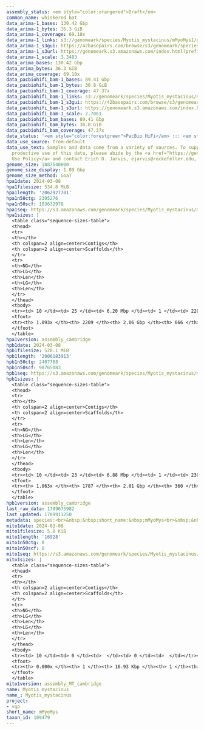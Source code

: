 ```yaml
---
assembly_status: <em style="color:orangered">Draft</em>
common_name: whiskered bat
data_arima-1_bases: 130.42 Gbp
data_arima-1_bytes: 36.3 GiB
data_arima-1_coverage: 69.10x
data_arima-1_links: s3://genomeark/species/Myotis_mystacinus/mMyoMys1/genomic_data/arima/<br>
data_arima-1_s3gui: https://42basepairs.com/browse/s3/genomeark/species/Myotis_mystacinus/mMyoMys1/genomic_data/arima/
data_arima-1_s3url: https://genomeark.s3.amazonaws.com/index.html?prefix=species/Myotis_mystacinus/mMyoMys1/genomic_data/arima/
data_arima-1_scale: 3.3483
data_arima_bases: 130.42 Gbp
data_arima_bytes: 36.3 GiB
data_arima_coverage: 69.10x
data_pacbiohifi_bam-1_bases: 89.41 Gbp
data_pacbiohifi_bam-1_bytes: 30.8 GiB
data_pacbiohifi_bam-1_coverage: 47.37x
data_pacbiohifi_bam-1_links: s3://genomeark/species/Myotis_mystacinus/mMyoMys1/genomic_data/pacbio_hifi/<br>
data_pacbiohifi_bam-1_s3gui: https://42basepairs.com/browse/s3/genomeark/species/Myotis_mystacinus/mMyoMys1/genomic_data/pacbio_hifi/
data_pacbiohifi_bam-1_s3url: https://genomeark.s3.amazonaws.com/index.html?prefix=species/Myotis_mystacinus/mMyoMys1/genomic_data/pacbio_hifi/
data_pacbiohifi_bam-1_scale: 2.7061
data_pacbiohifi_bam_bases: 89.41 Gbp
data_pacbiohifi_bam_bytes: 30.8 GiB
data_pacbiohifi_bam_coverage: 47.37x
data_status: '<em style="color:forestgreen">PacBio HiFi</em> ::: <em style="color:forestgreen">Arima</em>'
data_use_source: from-default
data_use_text: Samples and data come from a variety of sources. To support fair and
  productive use of this data, please abide by the <a href="https://genome10k.soe.ucsc.edu/data-use-policies/">Data
  Use Policy</a> and contact Erich D. Jarvis, ejarvis@rockefeller.edu, with any questions.
genome_size: 1887540000
genome_size_display: 1.89 Gbp
genome_size_method: GoaT
hpa1date: 2024-03-08
hpa1filesize: 534.8 MiB
hpa1length: '2062927701'
hpa1n50ctg: 2395276
hpa1n50scf: 103632978
hpa1seq: https://s3.amazonaws.com/genomeark/species/Myotis_mystacinus/mMyoMys1/assembly_cambridge/mMyoMys1.hap1.asm.20240308.fasta.gz
hpa1sizes: |
  <table class="sequence-sizes-table">
  <thead>
  <tr>
  <th></th>
  <th colspan=2 align=center>Contigs</th>
  <th colspan=2 align=center>Scaffolds</th>
  </tr>
  <tr>
  <th>NG</th>
  <th>LG</th>
  <th>Len</th>
  <th>LG</th>
  <th>Len</th>
  </tr>
  </thead>
  <tbody>
  <tr><td> 10 </td><td> 25 </td><td> 6.20 Mbp </td><td> 1 </td><td> 228.90 Mbp </td></tr><tr><td> 20 </td><td> 61 </td><td> 4.60 Mbp </td><td> 2 </td><td> 217.84 Mbp </td></tr><tr><td> 30 </td><td> 108 </td><td> 3.61 Mbp </td><td> 3 </td><td> 217.54 Mbp </td></tr><tr><td> 40 </td><td> 165 </td><td> 3.03 Mbp </td><td> 4 </td><td> 113.99 Mbp </td></tr><tr style="background-color:#cccccc;"><td> 50 </td><td> 235 </td><td style="background-color:#88ff88;"> 2.40 Mbp </td><td> 6 </td><td style="background-color:#88ff88;"> 103.63 Mbp </td></tr><tr><td> 60 </td><td> 322 </td><td> 1.98 Mbp </td><td> 8 </td><td> 94.93 Mbp </td></tr><tr><td> 70 </td><td> 432 </td><td> 1.52 Mbp </td><td> 10 </td><td> 85.28 Mbp </td></tr><tr><td> 80 </td><td> 572 </td><td> 1.22 Mbp </td><td> 12 </td><td> 79.58 Mbp </td></tr><tr><td> 90 </td><td> 754 </td><td> 0.88 Mbp </td><td> 15 </td><td> 61.64 Mbp </td></tr><tr><td> 100 </td><td> 1024 </td><td> 0.53 Mbp </td><td> 19 </td><td> 44.08 Mbp </td></tr></tbody>
  <tfoot>
  <tr><th> 1.093x </th><th> 2209 </th><th> 2.06 Gbp </th><th> 666 </th><th> 2.06 Gbp </th></tr>
  </tfoot>
  </table>
hpa1version: assembly_cambridge
hpb1date: 2024-03-08
hpb1filesize: 520.1 MiB
hpb1length: '2006183913'
hpb1n50ctg: 2407788
hpb1n50scf: 98765083
hpb1seq: https://s3.amazonaws.com/genomeark/species/Myotis_mystacinus/mMyoMys1/assembly_cambridge/mMyoMys1.hap2.asm.20240308.fasta.gz
hpb1sizes: |
  <table class="sequence-sizes-table">
  <thead>
  <tr>
  <th></th>
  <th colspan=2 align=center>Contigs</th>
  <th colspan=2 align=center>Scaffolds</th>
  </tr>
  <tr>
  <th>NG</th>
  <th>LG</th>
  <th>Len</th>
  <th>LG</th>
  <th>Len</th>
  </tr>
  </thead>
  <tbody>
  <tr><td> 10 </td><td> 23 </td><td> 6.88 Mbp </td><td> 1 </td><td> 230.37 Mbp </td></tr><tr><td> 20 </td><td> 57 </td><td> 4.77 Mbp </td><td> 2 </td><td> 216.61 Mbp </td></tr><tr><td> 30 </td><td> 103 </td><td> 3.64 Mbp </td><td> 3 </td><td> 216.59 Mbp </td></tr><tr><td> 40 </td><td> 161 </td><td> 3.01 Mbp </td><td> 4 </td><td> 113.77 Mbp </td></tr><tr style="background-color:#cccccc;"><td> 50 </td><td> 230 </td><td style="background-color:#88ff88;"> 2.41 Mbp </td><td> 6 </td><td style="background-color:#88ff88;"> 98.77 Mbp </td></tr><tr><td> 60 </td><td> 318 </td><td> 1.94 Mbp </td><td> 8 </td><td> 93.14 Mbp </td></tr><tr><td> 70 </td><td> 428 </td><td> 1.52 Mbp </td><td> 10 </td><td> 83.34 Mbp </td></tr><tr><td> 80 </td><td> 569 </td><td> 1.19 Mbp </td><td> 13 </td><td> 61.71 Mbp </td></tr><tr><td> 90 </td><td> 756 </td><td> 0.85 Mbp </td><td> 16 </td><td> 54.52 Mbp </td></tr><tr><td> 100 </td><td> 1050 </td><td> 449.13 Kbp </td><td> 21 </td><td> 17.68 Mbp </td></tr></tbody>
  <tfoot>
  <tr><th> 1.063x </th><th> 1787 </th><th> 2.01 Gbp </th><th> 360 </th><th> 2.01 Gbp </th></tr>
  </tfoot>
  </table>
hpb1version: assembly_cambridge
last_raw_data: 1709675982
last_updated: 1709911250
metadata: species:<br>&nbsp;&nbsp;short_name:&nbsp;mMyoMys<br>&nbsp;&nbsp;name:&nbsp;Myotis&nbsp;mystacinus<br>&nbsp;&nbsp;taxon_id:&nbsp;109479<br>&nbsp;&nbsp;common_name:&nbsp;whiskered&nbsp;bat<br>&nbsp;&nbsp;order:<br>&nbsp;&nbsp;&nbsp;&nbsp;name:&nbsp;Chiroptera<br>&nbsp;&nbsp;family:<br>&nbsp;&nbsp;&nbsp;&nbsp;name:&nbsp;Vespertilionidae<br>&nbsp;&nbsp;individuals:<br>&nbsp;&nbsp;&nbsp;&nbsp;-&nbsp;short_name:&nbsp;mMyoMys1<br>&nbsp;&nbsp;&nbsp;&nbsp;&nbsp;&nbsp;biosample_id:&nbsp;SAMEA114250307<br>&nbsp;&nbsp;&nbsp;&nbsp;&nbsp;&nbsp;sex:&nbsp;male<br>&nbsp;&nbsp;genome_size:&nbsp;1887540000<br>&nbsp;&nbsp;genome_size_method:&nbsp;GoaT<br>&nbsp;&nbsp;project:&nbsp;[&nbsp;vgp&nbsp;]<br>
mito1date: 2024-03-08
mito1filesize: 5.0 KiB
mito1length: '16928'
mito1n50ctg: 0
mito1n50scf: 0
mito1seq: https://s3.amazonaws.com/genomeark/species/Myotis_mystacinus/mMyoMys1/assembly_MT_cambridge/mMyoMys1.MT.20240308.fasta.gz
mito1sizes: |
  <table class="sequence-sizes-table">
  <thead>
  <tr>
  <th></th>
  <th colspan=2 align=center>Contigs</th>
  <th colspan=2 align=center>Scaffolds</th>
  </tr>
  <tr>
  <th>NG</th>
  <th>LG</th>
  <th>Len</th>
  <th>LG</th>
  <th>Len</th>
  </tr>
  </thead>
  <tbody>
  <tr><td> 10 </td><td> 0 </td><td>  </td><td> 0 </td><td>  </td></tr><tr><td> 20 </td><td> 0 </td><td>  </td><td> 0 </td><td>  </td></tr><tr><td> 30 </td><td> 0 </td><td>  </td><td> 0 </td><td>  </td></tr><tr><td> 40 </td><td> 0 </td><td>  </td><td> 0 </td><td>  </td></tr><tr style="background-color:#cccccc;"><td> 50 </td><td> 0 </td><td style="background-color:#ff8888;">  </td><td> 0 </td><td style="background-color:#ff8888;">  </td></tr><tr><td> 60 </td><td> 0 </td><td>  </td><td> 0 </td><td>  </td></tr><tr><td> 70 </td><td> 0 </td><td>  </td><td> 0 </td><td>  </td></tr><tr><td> 80 </td><td> 0 </td><td>  </td><td> 0 </td><td>  </td></tr><tr><td> 90 </td><td> 0 </td><td>  </td><td> 0 </td><td>  </td></tr><tr><td> 100 </td><td> 0 </td><td>  </td><td> 0 </td><td>  </td></tr></tbody>
  <tfoot>
  <tr><th> 0.000x </th><th> 1 </th><th> 16.93 Kbp </th><th> 1 </th><th> 16.93 Kbp </th></tr>
  </tfoot>
  </table>
mito1version: assembly_MT_cambridge
name: Myotis mystacinus
name_: Myotis_mystacinus
project:
- vgp
short_name: mMyoMys
taxon_id: 109479
---
```

